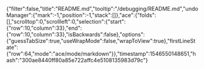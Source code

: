 {"filter":false,"title":"README.md","tooltip":"/debugging/README.md","undoManager":{"mark":-1,"position":-1,"stack":[]},"ace":{"folds":[],"scrolltop":0,"scrollleft":0,"selection":{"start":{"row":10,"column":33},"end":{"row":10,"column":33},"isBackwards":false},"options":{"guessTabSize":true,"useWrapMode":false,"wrapToView":true},"firstLineState":{"row":64,"mode":"ace/mode/markdown"}},"timestamp":1546550148651,"hash":"300ae8440ff80a85e722affc4e5108135983d79c"}